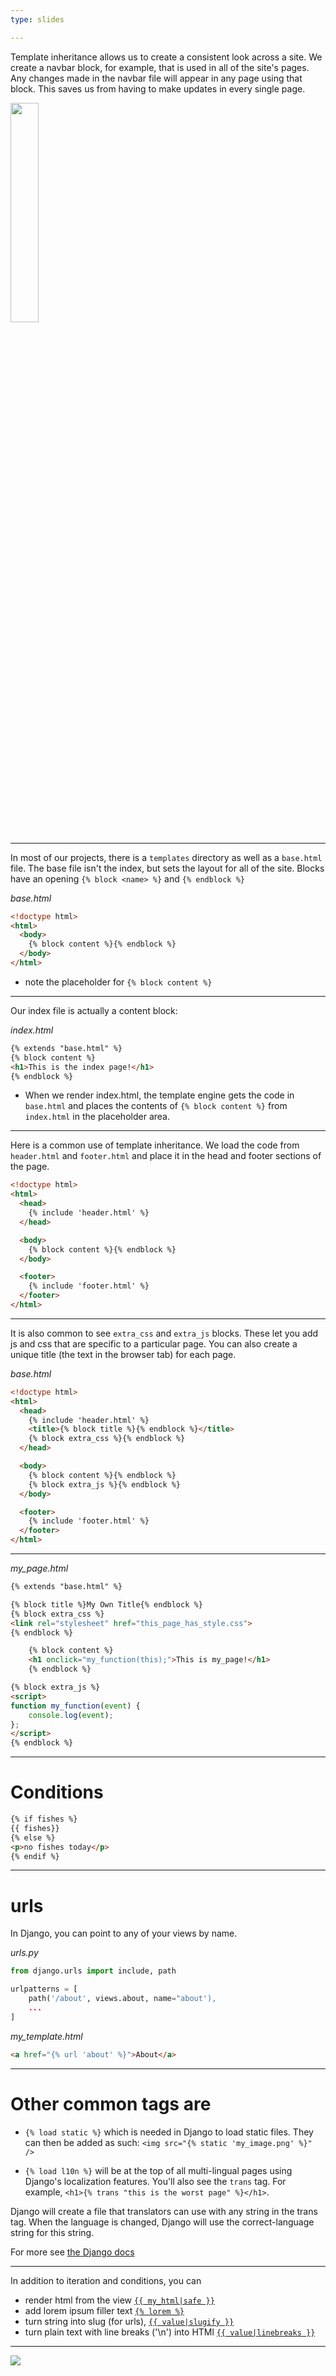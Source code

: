 ```yaml
---
type: slides

---
```


Template inheritance allows us to create a consistent look across a site.  We create a navbar block, for example, that is used in all of the site's pages.  Any changes made in the navbar file will appear in any page using that block.  This saves us from having to make updates in every single page. 

<img width="30%" src="https://i.pinimg.com/originals/96/e3/7e/96e37e7c18b31277d248aa5dda182fa8.jpg" />

---

In most of our projects, there is a `templates` directory as well as a `base.html` file. The base file isn't the index, but sets the layout for all of the site. Blocks have an opening `{% block <name> %}` and `{% endblock %}`

*base.html*
```html
<!doctype html>
<html>
  <body>
    {% block content %}{% endblock %}
  </body>
</html>
```

- note the placeholder for `{% block content %}`

---

Our index file is actually a content block:

*index.html*
```html
{% extends "base.html" %}
{% block content %}
<h1>This is the index page!</h1>
{% endblock %}
```

- When we render index.html, the template engine gets the code in `base.html` and places the contents of `{% block content %}` from `index.html` in the placeholder area. 

---

Here is a common use of template inheritance.  We load the code from `header.html` and `footer.html` and place it in the head and footer sections of the page. 

```html
<!doctype html>
<html>
  <head>
    {% include 'header.html' %}
  </head>

  <body>
    {% block content %}{% endblock %}
  </body>

  <footer>
    {% include 'footer.html' %}
  </footer>
</html>
```

---

It is also common to see `extra_css` and `extra_js` blocks. These let you add js and css that are specific to a particular page.  You can also create a unique title (the text in the browser tab) for each page.  

*base.html*
```html
<!doctype html>
<html>
  <head>
    {% include 'header.html' %}
    <title>{% block title %}{% endblock %}</title>
    {% block extra_css %}{% endblock %}
  </head>

  <body>
    {% block content %}{% endblock %}
    {% block extra_js %}{% endblock %}
  </body>

  <footer>
    {% include 'footer.html' %}
  </footer>
</html>
```

---

*my_page.html*

```html
{% extends "base.html" %}

{% block title %}My Own Title{% endblock %}
{% block extra_css %}
<link rel="stylesheet" href="this_page_has_style.css">
{% endblock %}

    {% block content %}
    <h1 onclick="my_function(this);">This is my_page!</h1>
    {% endblock %}

{% block extra_js %}
<script>
function my_function(event) {
    console.log(event);
}; 
</script>
{% endblock %}
```

---

# Conditions 
```html
{% if fishes %}
{{ fishes}}
{% else %}
<p>no fishes today</p>
{% endif %}
```

---

# urls 

In Django, you can point to any of your views by name.

*urls.py*
```python
from django.urls import include, path

urlpatterns = [
    path('/about', views.about, name="about'),
    ...
] 
```

*my_template.html*
```html
<a href="{% url 'about' %}">About</a>
```

--- 

# Other common tags are 

- `{% load static %}` which is needed in Django to load static files.  They can then be added as such:
`<img src="{% static 'my_image.png' %}" />`  

- `{% load l10n %}` will be at the top of all multi-lingual pages using Django's localization features.  You'll also see the `trans` tag. For example,
`<h1>{% trans "this is the worst page" %}</h1>`.  

Django will create a file that translators can use with any string in the trans tag.  When the language is changed, Django will use the correct-language string for this string.  

For more see [the Django docs](https://docs.djangoproject.com/en/3.0/topics/i18n/)

---

In addition to iteration and conditions, you can 

- render html from the view [`{{ my_html|safe }}`](https://docs.djangoproject.com/en/3.0/ref/templates/builtins/#safe)
- add lorem ipsum filler text [`{% lorem %}`](https://docs.djangoproject.com/en/3.0/ref/templates/builtins/#lorem)
- turn string into slug (for urls), [`{{ value|slugify }}`](https://docs.djangoproject.com/en/3.0/ref/templates/builtins/#slugify)
- turn plain text with line breaks ('\n') into HTMl [`{{ value|linebreaks }}`](https://docs.djangoproject.com/en/3.0/ref/templates/builtins/#linebreaks) 

---

<img src="awe_face.jpeg" />